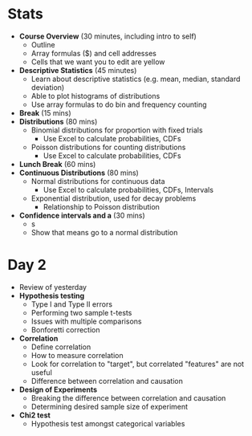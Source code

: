 # Stats

* __Course Overview__ (30 minutes, including intro to self)
  * Outline
  * Array formulas ($) and cell addresses
  * Cells that we want you to edit are yellow
* __Descriptive Statistics__ (45 minutes)
  * Learn about descriptive statistics (e.g. mean, median, standard deviation)
  * Able to plot histograms of distributions
  * Use array formulas to do bin and frequency counting
* __Break__ (15 mins)
* __Distributions__ (80 mins)
  * Binomial distributions for proportion with fixed trials
    * Use Excel to calculate probabilities, CDFs
  * Poisson distributions for counting distributions
    * Use Excel to calculate probabilities, CDFs
* __Lunch Break__ (60 mins)
* __Continuous Distributions__ (80 mins)
  * Normal distributions for continuous data
    * Use Excel to calculate probabilities, CDFs, Intervals
  * Exponential distribution, used for decay problems
    * Relationship to Poisson distribution
* __Confidence intervals and a__ (30 mins)
  * s
  * Show that means go to a normal distribution


# Day 2

* Review of yesterday
* __Hypothesis testing__
  * Type I and Type II errors
  * Performing two sample t-tests
  * Issues with multiple comparisons
  * Bonforetti correction
* __Correlation__
  * Define correlation
  * How to measure correlation
  * Look for correlation to "target", but correlated "features" are not useful
  * Difference between correlation and causation
* __Design of Experiments__
  * Breaking the difference between correlation and causation
  * Determining desired sample size of experiment
* __Chi2 test__
  * Hypothesis test amongst categorical variables
